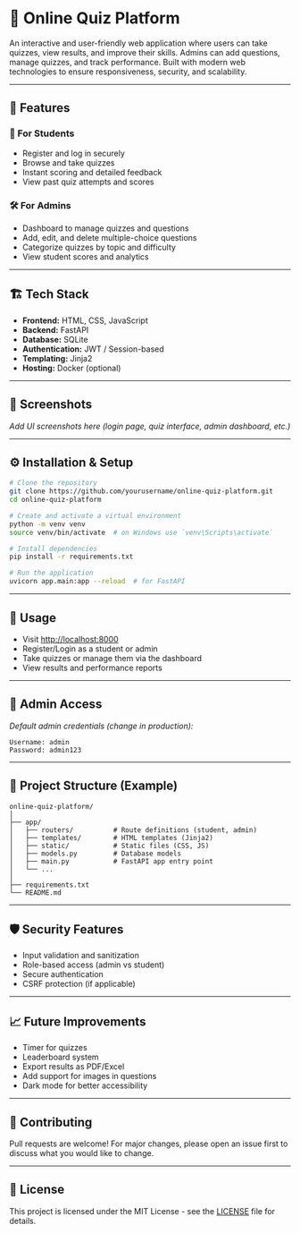 <!--
README1.md - Documentation Comment

This README provides a comprehensive overview of the "Online Quiz Platform" project. It outlines the application's features for both students and admins, details the technology stack, and includes setup instructions for local development. The document also describes the project structure, security features, and potential future enhancements. Default admin credentials and contribution guidelines are provided, along with licensing information. This README serves as a guide for users, developers, and contributors to understand, install, and extend the platform.
-->
# 🧠 Online Quiz Platform

An interactive and user-friendly web application where users can take quizzes, view results, and improve their skills. Admins can add questions, manage quizzes, and track performance. Built with modern web technologies to ensure responsiveness, security, and scalability.

---

## 🚀 Features

### 👤 For Students

- Register and log in securely
- Browse and take quizzes
- Instant scoring and detailed feedback
- View past quiz attempts and scores

### 🛠️ For Admins

- Dashboard to manage quizzes and questions
- Add, edit, and delete multiple-choice questions
- Categorize quizzes by topic and difficulty
- View student scores and analytics

---

## 🏗️ Tech Stack

- **Frontend:** HTML, CSS, JavaScript 
- **Backend:** FastAPI 
- **Database:** SQLite 
- **Authentication:** JWT / Session-based
- **Templating:** Jinja2 
- **Hosting:** Docker (optional)

---

## 📸 Screenshots

_Add UI screenshots here (login page, quiz interface, admin dashboard, etc.)_

---

## ⚙️ Installation & Setup

```bash
# Clone the repository
git clone https://github.com/yourusername/online-quiz-platform.git
cd online-quiz-platform

# Create and activate a virtual environment
python -m venv venv
source venv/bin/activate  # on Windows use `venv\Scripts\activate`

# Install dependencies
pip install -r requirements.txt

# Run the application
uvicorn app.main:app --reload  # for FastAPI
```

---

## 🧪 Usage

- Visit [http://localhost:8000](http://localhost:8000)
- Register/Login as a student or admin
- Take quizzes or manage them via the dashboard
- View results and performance reports

---

## 🔐 Admin Access

_Default admin credentials (change in production):_

```
Username: admin
Password: admin123
```

---

## 📁 Project Structure (Example)

```
online-quiz-platform/
│
├── app/
│   ├── routers/          # Route definitions (student, admin)
│   ├── templates/        # HTML templates (Jinja2)
│   ├── static/           # Static files (CSS, JS)
│   ├── models.py         # Database models
│   ├── main.py           # FastAPI app entry point
│   └── ...
│
├── requirements.txt
└── README.md
```

---

## 🛡️ Security Features

- Input validation and sanitization
- Role-based access (admin vs student)
- Secure authentication
- CSRF protection (if applicable)

---

## 📈 Future Improvements

- Timer for quizzes
- Leaderboard system
- Export results as PDF/Excel
- Add support for images in questions
- Dark mode for better accessibility

---

## 🤝 Contributing

Pull requests are welcome! For major changes, please open an issue first to discuss what you would like to change.

---

## 📄 License

This project is licensed under the MIT License - see the [LICENSE](LICENSE) file for details.
